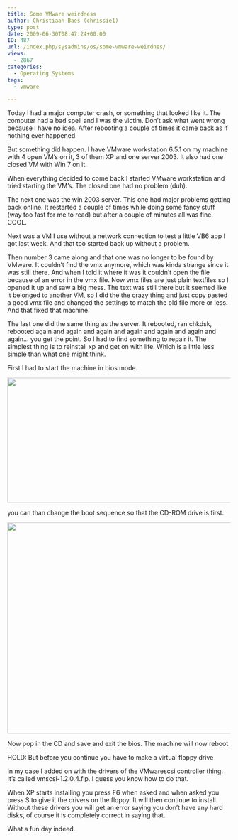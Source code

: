 ```yaml
---
title: Some VMware weirdness
author: Christiaan Baes (chrissie1)
type: post
date: 2009-06-30T08:47:24+00:00
ID: 487
url: /index.php/sysadmins/os/some-vmware-weirdnes/
views:
  - 2867
categories:
  - Operating Systems
tags:
  - vmware

---
```

Today I had a major computer crash, or something that looked like it. The computer had a bad spell and I was the victim. Don&#8217;t ask what went wrong because I have no idea. After rebooting a couple of times it came back as if nothing ever happened.

But something did happen. I have VMware workstation 6.5.1 on my machine with 4 open VM&#8217;s on it, 3 of them XP and one server 2003. It also had one closed VM with Win 7 on it. 

When everything decided to come back I started VMware workstation and tried starting the VM&#8217;s. The closed one had no problem (duh).

The next one was the win 2003 server. This one had major problems getting back online. It restarted a couple of times while doing some fancy stuff (way too fast for me to read) but after a couple of minutes all was fine. COOL.

Next was a VM I use without a network connection to test a little VB6 app I got last week. And that too started back up without a problem.

Then number 3 came along and that one was no longer to be found by VMware. It couldn&#8217;t find the vmx anymore, which was kinda strange since it was still there. And when I told it where it was it couldn&#8217;t open the file because of an error in the vmx file. Now vmx files are just plain textfiles so I opened it up and saw a big mess. The text was still there but it seemed like it belonged to another VM, so I did the the crazy thing and just copy pasted a good vmx file and changed the settings to match the old file more or less. And that fixed that machine.

The last one did the same thing as the server. It rebooted, ran chkdsk, rebooted again and again and again and again and again and again and again&#8230; you get the point. So I had to find something to repair it. The simplest thing is to reinstall xp and get on with life. Which is a little less simple than what one might think.
  
First I had to start the machine in bios mode.

<div class="image_block">
  <img src="https://lessthandot.z19.web.core.windows.net/wp-content/uploads/blogs/SysAdmins/vmwarepowerontobios.png" alt="" title="" width="569" height="281" />
</div>

you can than change the boot sequence so that the CD-ROM drive is first.

<div class="image_block">
  <img src="https://lessthandot.z19.web.core.windows.net/wp-content/uploads/blogs/SysAdmins/vmwarebios.png" alt="" title="" width="640" height="475" />
</div>

Now pop in the CD and save and exit the bios. The machine will now reboot.

HOLD: But before you continue you have to make a virtual floppy drive
  
In my case I added on with the drivers of the VMwarescsi controller thing. It&#8217;s called vmscsi-1.2.0.4.flp. I guess you know how to do that.

When XP starts installing you press F6 when asked and when asked you press S to give it the drivers on the floppy. It will then continue to install. Without these drivers you will get an error saying you don&#8217;t have any hard disks, of course it is completely correct in saying that. 

What a fun day indeed.